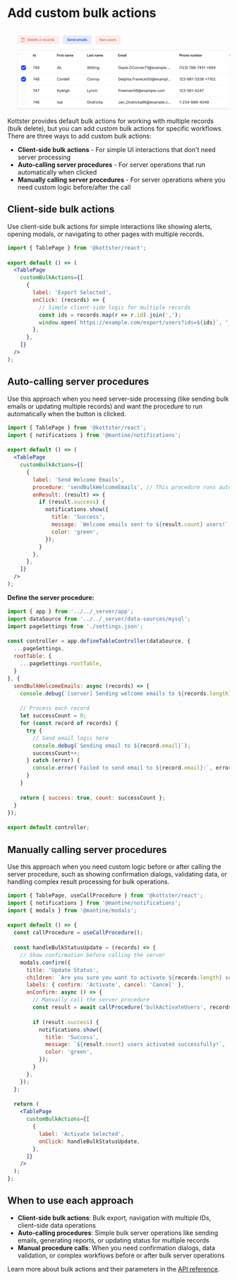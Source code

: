 # Add custom bulk actions

![Example of custom bulk actions in Kottster](./example-custom-bulk-actions.png)

Kottster provides default bulk actions for working with multiple records (bulk delete), but you can add custom bulk actions for specific workflows. There are three ways to add custom bulk actions:

- **Client-side bulk actions** - For simple UI interactions that don't need server processing
- **Auto-calling server procedures** - For server operations that run automatically when clicked
- **Manually calling server procedures** - For server operations where you need custom logic before/after the call

## Client-side bulk actions

Use client-side bulk actions for simple interactions like showing alerts, opening modals, or navigating to other pages with multiple records.

```jsx title="app/pages/users/index.jsx"
import { TablePage } from '@kottster/react';

export default () => (
  <TablePage
    customBulkActions={[
      {
        label: 'Export Selected',
        onClick: (records) => {
          // Simple client-side logic for multiple records
          const ids = records.map(r => r.id).join(',');
          window.open(`https://example.com/export/users?ids=${ids}`, '_blank');
        },
      },
    ]}
  />
);
```

## Auto-calling server procedures

Use this approach when you need server-side processing (like sending bulk emails or updating multiple records) and want the procedure to run automatically when the button is clicked.

```jsx title="app/pages/users/index.jsx"
import { TablePage } from '@kottster/react';
import { notifications } from '@mantine/notifications';

export default () => (
  <TablePage
    customBulkActions={[
      {
        label: 'Send Welcome Emails',
        procedure: 'sendBulkWelcomeEmails', // This procedure runs automatically
        onResult: (result) => {
          if (result.success) {
            notifications.show({
              title: 'Success',
              message: `Welcome emails sent to ${result.count} users!`,
              color: 'green',
            });
          }
        },
      },
    ]}
  />
);
```

**Define the server procedure:**

```js title="app/pages/users/api.server.js"
import { app } from '../../_server/app';
import dataSource from '../../_server/data-sources/mysql';
import pageSettings from './settings.json';

const controller = app.defineTableController(dataSource, {
  ...pageSettings,
  rootTable: {
    ...pageSettings.rootTable,
  }
}, {
  sendBulkWelcomeEmails: async (records) => {
    console.debug(`[server] Sending welcome emails to ${records.length} users`);
    
    // Process each record
    let successCount = 0;
    for (const record of records) {
      try {
        // Send email logic here
        console.debug(`Sending email to ${record.email}`);
        successCount++;
      } catch (error) {
        console.error(`Failed to send email to ${record.email}:`, error);
      }
    }
    
    return { success: true, count: successCount };
  }
});

export default controller;
```

## Manually calling server procedures

Use this approach when you need custom logic before or after calling the server procedure, such as showing confirmation dialogs, validating data, or handling complex result processing for bulk operations.

```jsx title="app/pages/users/index.jsx"
import { TablePage, useCallProcedure } from '@kottster/react';
import { notifications } from '@mantine/notifications';
import { modals } from '@mantine/modals';

export default () => {
  const callProcedure = useCallProcedure();

  const handleBulkStatusUpdate = (records) => {
    // Show confirmation before calling the server
    modals.confirm({
      title: 'Update Status',
      children: `Are you sure you want to activate ${records.length} selected users?`,
      labels: { confirm: 'Activate', cancel: 'Cancel' },
      onConfirm: async () => {
        // Manually call the server procedure
        const result = await callProcedure('bulkActivateUsers', records);
        
        if (result.success) {
          notifications.show({
            title: 'Success',
            message: `${result.count} users activated successfully!`,
            color: 'green',
          });
        }
      },
    });
  };

  return (
    <TablePage
      customBulkActions={[
        {
          label: 'Activate Selected',
          onClick: handleBulkStatusUpdate,
        },
      ]}
    />
  );
};
```

## When to use each approach

- **Client-side bulk actions**: Bulk export, navigation with multiple IDs, client-side data operations
- **Auto-calling procedures**: Simple bulk server operations like sending emails, generating reports, or updating status for multiple records
- **Manual procedure calls**: When you need confirmation dialogs, data validation, or complex workflows before or after bulk server operations

Learn more about bulk actions and their parameters in the [API reference](../configuration/api.md).